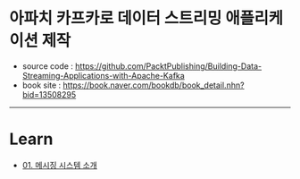 # 아파치 카프카로 데이터 스트리밍 애플리케이션 제작

- source code : https://github.com/PacktPublishing/Building-Data-Streaming-Applications-with-Apache-Kafka  
- book site : https://book.naver.com/bookdb/book_detail.nhn?bid=13508295

---  

# Learn  

- <a href="https://github.com/zacscoding/kafka-learn/book/building-data-streaming/01.메시징시스템소개.md">01. 메시징 시스템 소개 </a> 

